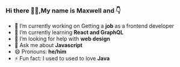 ### Hi there 👋👋,My name is Maxwell and 👇

- 🔭 I’m currently working on Getting a **job** as a frontend developer
- 🌱 I’m currently learning  **React and GraphQL**
- 🤔 I’m looking for help with **web design**
- 💬 Ask me about **Javascript**
- 😄 Pronouns: **he/him**
- ⚡ Fun fact: I used to used to love **Java**

